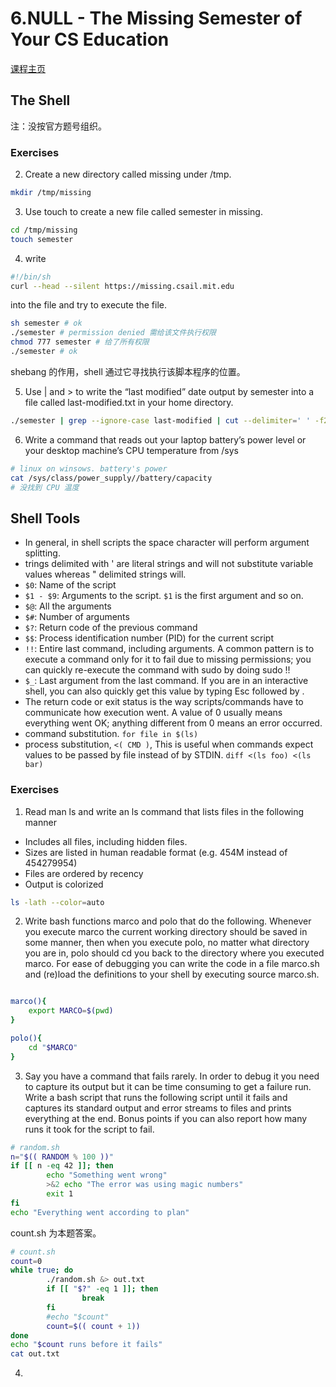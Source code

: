 # 6.NULL - The Missing Semester of Your CS Education
[课程主页](https://missing.csail.mit.edu/)

## The Shell
注：没按官方题号组织。
### Exercises
2. Create a new directory called missing under /tmp.
```bash
mkdir /tmp/missing
```


3. Use touch to create a new file called semester in missing.
```bash
cd /tmp/missing
touch semester
```


4. write 

```bash
#!/bin/sh
curl --head --silent https://missing.csail.mit.edu
```

into the file and try to execute the file.

```bash
sh semester # ok
./semester # permission denied 需给该文件执行权限
chmod 777 semester # 给了所有权限
./semester # ok
```

shebang 的作用，shell 通过它寻找执行该脚本程序的位置。


5. Use | and > to write the “last modified” date output by semester into a file called last-modified.txt in your home directory.

```bash
./semester | grep --ignore-case last-modified | cut --delimiter=' ' -f2- > /home/last-modified.txt
```

6. Write a command that reads out your laptop battery’s power level or your desktop machine’s CPU temperature from /sys

```bash
# linux on winsows. battery's power
cat /sys/class/power_supply//battery/capacity
# 没找到 CPU 温度
```

## Shell Tools
- In general, in shell scripts the space character will perform argument splitting. 
- trings delimited with ' are literal strings and will not substitute variable values whereas " delimited strings will.
- ``$0``: Name of the script
- ``$1 - $9``: Arguments to the script. ``$1`` is the first argument and so on.
- ``$@``: All the arguments
- ``$#``: Number of arguments
- ``$?``: Return code of the previous command
- ``$$``: Process identification number (PID) for the current script
- ``!!``: Entire last command, including arguments. A common pattern is to execute a command only for it to fail due to missing permissions; you can quickly re-execute the command with sudo by doing sudo !!
- ``$_``: Last argument from the last command. If you are in an interactive shell, you can also quickly get this value by typing Esc followed by .
- The return code or exit status is the way scripts/commands have to communicate how execution went. A value of 0 usually means everything went OK; anything different from 0 means an error occurred.
- command substitution. ``for file in $(ls)``
- process substitution, ``<( CMD )``, This is useful when commands expect values to be passed by file instead of by STDIN. ``diff <(ls foo) <(ls bar)``

### Exercises
1. Read man ls and write an ls command that lists files in the following manner
- Includes all files, including hidden files.
- Sizes are listed in human readable format (e.g. 454M instead of 454279954)
- Files are ordered by recency
- Output is colorized

```bash
ls -lath --color=auto
```

2.  Write bash functions marco and polo that do the following. Whenever you execute marco the current working directory should be saved in some manner, then when you execute polo, no matter what directory you are in, polo should cd you back to the directory where you executed marco. For ease of debugging you can write the code in a file marco.sh and (re)load the definitions to your shell by executing source marco.sh.

```bash

marco(){
    export MARCO=$(pwd)
}

polo(){
    cd "$MARCO"
}

```

3. Say you have a command that fails rarely. In order to debug it you need to capture its output but it can be time consuming to get a failure run. Write a bash script that runs the following script until it fails and captures its standard output and error streams to files and prints everything at the end. Bonus points if you can also report how many runs it took for the script to fail.

```bash
# random.sh
n="$(( RANDOM % 100 ))"
if [[ n -eq 42 ]]; then
        echo "Something went wrong"
        >&2 echo "The error was using magic numbers"
        exit 1
fi
echo "Everything went according to plan"

```
count.sh 为本题答案。

```bash
# count.sh
count=0
while true; do
        ./random.sh &> out.txt
        if [[ "$?" -eq 1 ]]; then
                break
        fi
        #echo "$count"
        count=$(( count + 1))
done
echo "$count runs before it fails"
cat out.txt
```

4. 